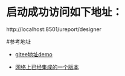 # 启动成功访问如下地址：
http://localhost:8501/ureport/designer


#参考地址
- [gitee地址demo](https://gitee.com/youseries/ureport/)

- [网络上已经集成的一个版本]( http://qxsdcloud.com/myreport )